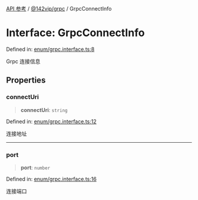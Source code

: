 [API 参考](../wiki/Home) / [@142vip/grpc](../wiki/@142vip.grpc) / GrpcConnectInfo

# Interface: GrpcConnectInfo

Defined in: [enum/grpc.interface.ts:8](https://github.com/142vip/core-x/blob/15d5bc9ef4bece78c0e60bdf074a2d245f625100/packages/grpc/src/enum/grpc.interface.ts#L8)

Grpc 连接信息

## Properties

### connectUri

> **connectUri**: `string`

Defined in: [enum/grpc.interface.ts:12](https://github.com/142vip/core-x/blob/15d5bc9ef4bece78c0e60bdf074a2d245f625100/packages/grpc/src/enum/grpc.interface.ts#L12)

连接地址

***

### port

> **port**: `number`

Defined in: [enum/grpc.interface.ts:16](https://github.com/142vip/core-x/blob/15d5bc9ef4bece78c0e60bdf074a2d245f625100/packages/grpc/src/enum/grpc.interface.ts#L16)

连接端口

